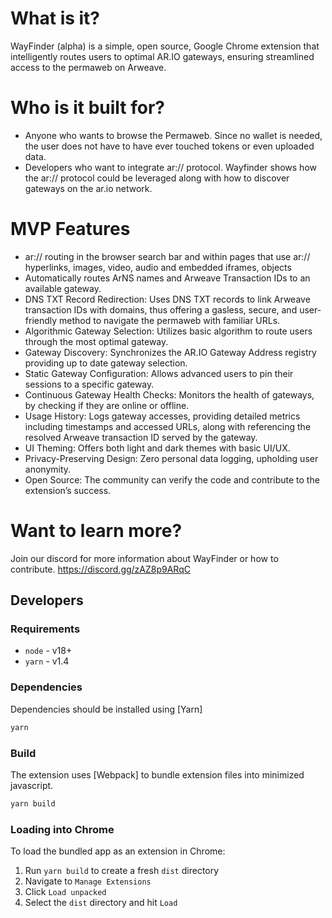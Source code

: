 # What is it?

WayFinder (alpha) is a simple, open source, Google Chrome extension that intelligently routes users to optimal AR.IO gateways, ensuring streamlined access to the permaweb on Arweave.

# Who is it built for?

- Anyone who wants to browse the Permaweb. Since no wallet is needed, the user does not have to have ever touched tokens or even uploaded data.
- Developers who want to integrate ar:// protocol. Wayfinder shows how the ar:// protocol could be leveraged along with how to discover gateways on the ar.io network.

# MVP Features

- ar:// routing in the browser search bar and within pages that use ar:// hyperlinks, images, video, audio and embedded iframes, objects
- Automatically routes ArNS names and Arweave Transaction IDs to an available gateway.
- DNS TXT Record Redirection: Uses DNS TXT records to link Arweave transaction IDs with domains, thus offering a gasless, secure, and user-friendly method to navigate the permaweb with familiar URLs.
- Algorithmic Gateway Selection: Utilizes basic algorithm to route users through the most optimal gateway.
- Gateway Discovery: Synchronizes the AR.IO Gateway Address registry providing up to date gateway selection.
- Static Gateway Configuration: Allows advanced users to pin their sessions to a specific gateway.
- Continuous Gateway Health Checks: Monitors the health of gateways, by checking if they are online or offline.
- Usage History: Logs gateway accesses, providing detailed metrics including timestamps and accessed URLs, along with referencing the resolved Arweave transaction ID served by the gateway.
- UI Theming: Offers both light and dark themes with basic UI/UX.
- Privacy-Preserving Design: Zero personal data logging, upholding user anonymity.
- Open Source: The community can verify the code and contribute to the extension’s success.

# Want to learn more?

Join our discord for more information about WayFinder or how to contribute. https://discord.gg/zAZ8p9ARqC

## Developers

### Requirements

- `node` - v18+
- `yarn` - v1.4

### Dependencies

Dependencies should be installed using [Yarn]

```bash
yarn
```

### Build

The extension uses [Webpack] to bundle extension files into minimized javascript.

```bash
yarn build
```

### Loading into Chrome

To load the bundled app as an extension in Chrome:

1. Run `yarn build` to create a fresh `dist` directory
1. Navigate to `Manage Extensions`
1. Click `Load unpacked`
1. Select the `dist` directory and hit `Load`
